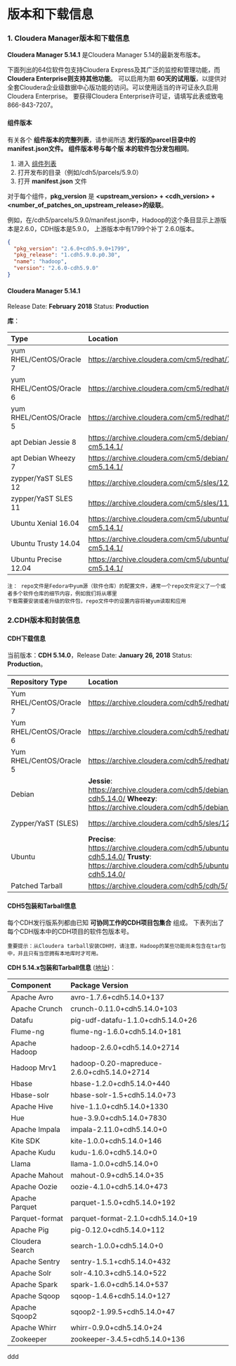 版本和下载信息
=================================================================================
### 1. Cloudera Manager版本和下载信息
**Cloudera Manager 5.14.1** 是Cloudera Manager 5.14的最新发布版本。

下面列出的64位软件包支持Cloudera Express及其广泛的监控和管理功能，而 **Cloudera Enterprise则支持其他功能**。
可以启用为期 **60天的试用版**，以提供对全套Cloudera企业级数据中心版功能的访问。可以使用适当的许可证永久启用
Cloudera Enterprise。 要获得Cloudera Enterprise许可证，请填写此表或致电866-843-7207。

#### 组件版本
有关各个 **组件版本的完整列表**，请参阅所选 **发行版的parcel目录中的manifest.json文件。 组件版本号与每个版
本的软件包分发包相同**。
1. 进入 [组件列表](https://archive.cloudera.com/cdh5/parcels/)
2. 打开发布的目录（例如/cdh5/parcels/5.9.0）
3. 打开 **manifest.json** 文件

对于每个组件，**pkg_version** 是 **<upstream_version> + <cdh_version> +
<number_of_patches_on_upstream_release>的级联**。

例如，在/cdh5/parcels/5.9.0/manifest.json中，Hadoop的这个条目显示上游版本是2.6.0，CDH版本是5.9.0，
上游版本中有1799个补丁 2.6.0版本。
```json
{
  "pkg_version": "2.6.0+cdh5.9.0+1799",
  "pkg_release": "1.cdh5.9.0.p0.30",
  "name": "hadoop",
  "version": "2.6.0-cdh5.9.0"
}
```

#### Cloudera Manager 5.14.1
Release Date: **February 2018** Status: **Production**

**库**：

| Type | Location | Repo File | Tarball File |
|:-----|:-----|:---------|:-------------|
| yum RHEL/CentOS/Oracle 7 | https://archive.cloudera.com/cm5/redhat/7/x86_64/cm/5.14.1/ | https://archive.cloudera.com/cm5/redhat/7/x86_64/cm/cloudera-manager.repo | https://archive.cloudera.com/cm5/cm/5/cloudera-manager-centos7-cm5.14.1_x86_64.tar.gz |
| yum RHEL/CentOS/Oracle 6 | https://archive.cloudera.com/cm5/redhat/6/x86_64/cm/5.14.1/ | https://archive.cloudera.com/cm5/redhat/6/x86_64/cm/cloudera-manager.repo | https://archive.cloudera.com/cm5/cm/5/cloudera-manager-el6-cm5.14.1_x86_64.tar.gz |
| yum RHEL/CentOS/Oracle 5 | https://archive.cloudera.com/cm5/redhat/5/x86_64/cm/5.14.1/ | https://archive.cloudera.com/cm5/redhat/5/x86_64/cm/cloudera-manager.repo | https://archive.cloudera.com/cm5/cm/5/cloudera-manager-el5-cm5.14.1_x86_64.tar.gz |
| apt Debian Jessie 8 |  	https://archive.cloudera.com/cm5/debian/jessie/amd64/cm/dists/jessie-cm5.14.1/ | https://archive.cloudera.com/cm5/debian/jessie/amd64/cm/cloudera.list | https://archive.cloudera.com/cm5/cm/5/cloudera-manager-jessie-cm5.14.1_amd64.tar.gz |
| apt Debian Wheezy 7 | https://archive.cloudera.com/cm5/debian/wheezy/amd64/cm/dists/wheezy-cm5.14.1/ | https://archive.cloudera.com/cm5/debian/wheezy/amd64/cm/cloudera.list | https://archive.cloudera.com/cm5/cm/5/cloudera-manager-wheezy-cm5.14.1_amd64.tar.gz |
| zypper/YaST SLES 12 | https://archive.cloudera.com/cm5/sles/12/x86_64/cm/5.14.1/ | https://archive.cloudera.com/cm5/sles/12/x86_64/cm/cloudera-cm.repo | https://archive.cloudera.com/cm5/cm/5/cloudera-manager-sles12-cm5.14.1_x86_64.tar.gz |
| zypper/YaST SLES 11 | https://archive.cloudera.com/cm5/sles/11/x86_64/cm/5.14.1/ | https://archive.cloudera.com/cm5/sles/11/x86_64/cm/cloudera-manager.repo | https://archive.cloudera.com/cm5/cm/5/cloudera-manager-sles11-cm5.14.1_x86_64.tar.gz |
| Ubuntu Xenial 16.04 | https://archive.cloudera.com/cm5/ubuntu/xenial/amd64/cm/dists/xenial-cm5.14.1/ | https://archive.cloudera.com/cm5/ubuntu/xenial/amd64/cm/cloudera.list | https://archive.cloudera.com/cm5/cm/5/cloudera-manager-xenial-cm5.14.1_amd64.tar.gz |
| Ubuntu Trusty 14.04 | https://archive.cloudera.com/cm5/ubuntu/trusty/amd64/cm/dists/trusty-cm5.14.1/ | https://archive.cloudera.com/cm5/ubuntu/trusty/amd64/cm/cloudera.list | https://archive.cloudera.com/cm5/cm/5/cloudera-manager-trusty-cm5.14.1_amd64.tar.gz |
| Ubuntu Precise 12.04 | https://archive.cloudera.com/cm5/ubuntu/precise/amd64/cm/dists/precise-cm5.14.1/ | https://archive.cloudera.com/cm5/ubuntu/precise/amd64/cm/cloudera.list | https://archive.cloudera.com/cm5/cm/5/cloudera-manager-precise-cm5.14.1_amd64.tar.gz |

```
注： repo文件是Fedora中yum源（软件仓库）的配置文件，通常一个repo文件定义了一个或者多个软件仓库的细节内容，例如我们将从哪里
下载需要安装或者升级的软件包，repo文件中的设置内容将被yum读取和应用
```

### 2.CDH版本和封装信息

#### CDH下载信息
当前版本：**CDH 5.14.0**，Release Date: **January 26, 2018** Status: **Production**。

| Repository Type | Location | Repo file |
|:--------------- |:--------- |:--------- |
| Yum RHEL/CentOS/Oracle 7 | https://archive.cloudera.com/cdh5/redhat/7/x86_64/cdh/5.14.0/ | https://archive.cloudera.com/cdh5/redhat/7/x86_64/cdh/cloudera-cdh5.repo |
| Yum RHEL/CentOS/Oracle 6 | https://archive.cloudera.com/cdh5/redhat/6/x86_64/cdh/5.14.0/ | https://archive.cloudera.com/cdh5/redhat/6/x86_64/cdh/cloudera-cdh5.repo |
| Yum RHEL/CentOS/Oracle 5 | https://archive.cloudera.com/cdh5/redhat/5/x86_64/cdh/5.14.0/ | https://archive.cloudera.com/cdh5/redhat/5/x86_64/cdh/cloudera-cdh5.repo |
| Debian | **Jessie**: https://archive.cloudera.com/cdh5/debian/jessie/amd64/cdh/dists/jessie-cdh5.14.0/ **Wheezy**: https://archive.cloudera.com/cdh5/debian/wheezy/amd64/cdh/ | N/A |
| Zypper/YaST (SLES) | https://archive.cloudera.com/cdh5/sles/12/x86_64/cdh/cloudera-cdh.repo | https://archive.cloudera.com/cdh5/sles/12/x86_64/cdh/cloudera-cdh.repo |
| Ubuntu | **Precise**: https://archive.cloudera.com/cdh5/ubuntu/precise/amd64/cdh/dists/precise-cdh5.14.0/ **Trusty**: https://archive.cloudera.com/cdh5/ubuntu/trusty/amd64/cdh/dists/trusty-cdh5.14.0/ | N/A |
| Patched Tarball | https://archive.cloudera.com/cdh5/cdh/5/ | N/A |

#### CDH5包装和Tarball信息
每个CDH发行版系列都由已知 **可协同工作的CDH项目包集合** 组成。 下表列出了每个CDH版本中的CDH项目的软件包版本号。
```
重要提示：从Cloudera tarball安装CDH时，请注意，Hadoop的某些功能尚未包含在tar包中，并且只有当您拥有本地库时才可用。
```
**CDH 5.14.x包装和Tarball信息** ([地址](https://www.cloudera.com/documentation/enterprise/release-notes/topics/cdh_vd_cdh_package_tarball_514.html#cm_vd_cdh_package_tarball_514))：

| Component | Package Version |
|:----------|:----------------|
| Apache Avro | avro-1.7.6+cdh5.14.0+137 |
| Apache Crunch | crunch-0.11.0+cdh5.14.0+103 |
| Datafu | pig-udf-datafu-1.1.0+cdh5.14.0+26 |
| Flume-ng | flume-ng-1.6.0+cdh5.14.0+181 |
| Apache Hadoop | hadoop-2.6.0+cdh5.14.0+2714 |
| Hadoop Mrv1 | hadoop-0.20-mapreduce-2.6.0+cdh5.14.0+2714 |
| Hbase | hbase-1.2.0+cdh5.14.0+440 |
| Hbase-solr | hbase-solr-1.5+cdh5.14.0+73 |
| Apache Hive | hive-1.1.0+cdh5.14.0+1330 |
| Hue | hue-3.9.0+cdh5.14.0+7830 |
| Apache Impala | impala-2.11.0+cdh5.14.0+0 |
| Kite SDK | kite-1.0.0+cdh5.14.0+146 |
| Apache Kudu | kudu-1.6.0+cdh5.14.0+0 |
| Llama | llama-1.0.0+cdh5.14.0+0 |
| Apache Mahout | mahout-0.9+cdh5.14.0+35 |
| Apache Oozie | oozie-4.1.0+cdh5.14.0+473 |
| Apache Parquet | parquet-1.5.0+cdh5.14.0+192 |
| Parquet-format | parquet-format-2.1.0+cdh5.14.0+19 |
| Apache Pig | pig-0.12.0+cdh5.14.0+112 |
| Cloudera Search | search-1.0.0+cdh5.14.0+0 |
| Apache Sentry | sentry-1.5.1+cdh5.14.0+432 |
| Apache Solr | solr-4.10.3+cdh5.14.0+522 |
| Apache Spark | spark-1.6.0+cdh5.14.0+537 |
| Apache Sqoop | sqoop-1.4.6+cdh5.14.0+127 |
| Apache Sqoop2 | sqoop2-1.99.5+cdh5.14.0+47 |
| Apache Whirr | whirr-0.9.0+cdh5.14.0+24 |
| Zookeeper | zookeeper-3.4.5+cdh5.14.0+136 |






































ddd
